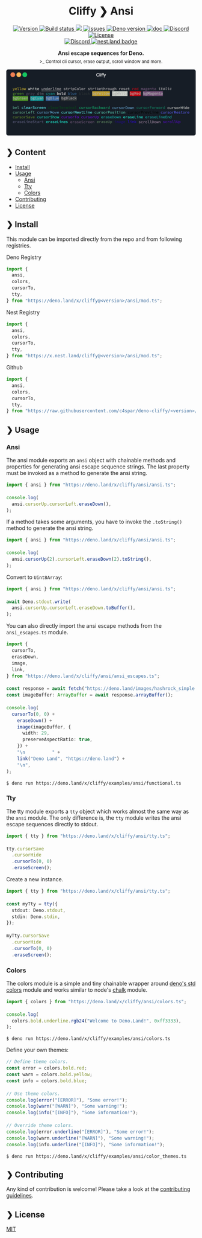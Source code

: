 <h1 align="center">Cliffy ❯ Ansi</h1>

<p align="center" class="badges-container">
  <a href="https://github.com/c4spar/deno-cliffy/releases">
    <img alt="Version" src="https://img.shields.io/github/v/release/c4spar/deno-cliffy?logo=github&color=blue" />
  </a>
  <a href="https://github.com/c4spar/deno-cliffy/actions/workflows/test.yml">
    <img alt="Build status" src="https://github.com/c4spar/deno-cliffy/workflows/Test/badge.svg?branch=main" />
  </a>
  <a href="https://codecov.io/gh/c4spar/deno-cliffy">
    <img src="https://codecov.io/gh/c4spar/deno-cliffy/branch/main/graph/badge.svg"/>
  </a>
  <a href="https://github.com/c4spar/deno-cliffy/labels/module%3Aansi-escape">
    <img alt="issues" src="https://img.shields.io/github/issues/c4spar/deno-cliffy/module:ansi-escape?label=issues&logo=github&color=yellow">
  </a>
  <a href="https://deno.land/">
    <img alt="Deno version" src="https://img.shields.io/badge/deno-^1.4.0-blue?logo=deno" />
  </a>
  <a href="https://doc.deno.land/https/deno.land/x/cliffy/ansi/mod.ts">
    <img alt="doc" src="https://img.shields.io/badge/deno-doc-yellow?logo=deno" />
  </a>
  <a href="https://discord.gg/ghFYyP53jb">
    <img alt="Discord" src="https://img.shields.io/badge/join-chat-blue?logo=discord&logoColor=white" />
  </a>
  <a href="../LICENSE">
    <img alt="License" src="https://img.shields.io/github/license/c4spar/deno-cliffy?logo=github" />
  </a>
  <br>
  <a href="https://deno.land/x/cliffy">
    <img alt="Discord" src="https://img.shields.io/badge/Published on deno.land-blue?logo=deno&logoColor=959DA6&color=272727" />
  </a>
  <a href="https://nest.land/package/cliffy">
    <img src="https://nest.land/badge.svg" alt="nest.land badge">
  </a>
</p>

<p align="center">
  <b>Ansi escape sequences for Deno.</b><br>
  <sub>>_ Control cli cursor, erase output, scroll window and more.</sub>
</p>

<p align="center">
  <img alt="demo" src="assets/img/demo.gif"/>
</p>

## ❯ Content

- [Install](#-install)
- [Usage](#-usage)
  - [Ansi](#ansi)
  - [Tty](#tty)
  - [Colors](#colors)
- [Contributing](#-contributing)
- [License](#-license)

## ❯ Install

This module can be imported directly from the repo and from following
registries.

Deno Registry

```typescript
import {
  ansi,
  colors,
  cursorTo,
  tty,
} from "https://deno.land/x/cliffy@<version>/ansi/mod.ts";
```

Nest Registry

```typescript
import {
  ansi,
  colors,
  cursorTo,
  tty,
} from "https://x.nest.land/cliffy@<version>/ansi/mod.ts";
```

Github

```typescript
import {
  ansi,
  colors,
  cursorTo,
  tty,
} from "https://raw.githubusercontent.com/c4spar/deno-cliffy/<version>/ansi/mod.ts";
```

## ❯ Usage

### Ansi

The ansi module exports an `ansi` object with chainable methods and properties
for generating ansi escape sequence strings. The last property must be invoked
as a method to generate the ansi string.

```typescript
import { ansi } from "https://deno.land/x/cliffy/ansi/ansi.ts";

console.log(
  ansi.cursorUp.cursorLeft.eraseDown(),
);
```

If a method takes some arguments, you have to invoke the `.toString()` method to
generate the ansi string.

```typescript
import { ansi } from "https://deno.land/x/cliffy/ansi/ansi.ts";

console.log(
  ansi.cursorUp(2).cursorLeft.eraseDown(2).toString(),
);
```

Convert to `Uint8Array`:

```typescript
import { ansi } from "https://deno.land/x/cliffy/ansi/ansi.ts";

await Deno.stdout.write(
  ansi.cursorUp.cursorLeft.eraseDown.toBuffer(),
);
```

You can also directly import the ansi escape methods from the `ansi_escapes.ts`
module.

```typescript
import {
  cursorTo,
  eraseDown,
  image,
  link,
} from "https://deno.land/x/cliffy/ansi/ansi_escapes.ts";

const response = await fetch("https://deno.land/images/hashrock_simple.png");
const imageBuffer: ArrayBuffer = await response.arrayBuffer();

console.log(
  cursorTo(0, 0) +
    eraseDown() +
    image(imageBuffer, {
      width: 29,
      preserveAspectRatio: true,
    }) +
    "\n          " +
    link("Deno Land", "https://deno.land") +
    "\n",
);
```

```
$ deno run https://deno.land/x/cliffy/examples/ansi/functional.ts
```

### Tty

The tty module exports a `tty` object which works almost the same way as the
`ansi` module. The only difference is, the `tty` module writes the ansi escape
sequences directly to stdout.

```typescript
import { tty } from "https://deno.land/x/cliffy/ansi/tty.ts";

tty.cursorSave
  .cursorHide
  .cursorTo(0, 0)
  .eraseScreen();
```

Create a new instance.

```typescript
import { tty } from "https://deno.land/x/cliffy/ansi/tty.ts";

const myTty = tty({
  stdout: Deno.stdout,
  stdin: Deno.stdin,
});

myTty.cursorSave
  .cursorHide
  .cursorTo(0, 0)
  .eraseScreen();
```

### Colors

The colors module is a simple and tiny chainable wrapper around
[deno's std colors](https://deno.land/std/fmt/colors.ts) module and works
similar to node's [chalk](https://github.com/chalk/chalk) module.

```typescript
import { colors } from "https://deno.land/x/cliffy/ansi/colors.ts";

console.log(
  colors.bold.underline.rgb24("Welcome to Deno.Land!", 0xff3333),
);
```

```
$ deno run https://deno.land/x/cliffy/examples/ansi/colors.ts
```

Define your own themes:

```typescript
// Define theme colors.
const error = colors.bold.red;
const warn = colors.bold.yellow;
const info = colors.bold.blue;

// Use theme colors.
console.log(error("[ERROR]"), "Some error!");
console.log(warn("[WARN]"), "Some warning!");
console.log(info("[INFO]"), "Some information!");

// Override theme colors.
console.log(error.underline("[ERROR]"), "Some error!");
console.log(warn.underline("[WARN]"), "Some warning!");
console.log(info.underline("[INFO]"), "Some information!");
```

```
$ deno run https://deno.land/x/cliffy/examples/ansi/color_themes.ts
```

## ❯ Contributing

Any kind of contribution is welcome! Please take a look at the
[contributing guidelines](../CONTRIBUTING.md).

## ❯ License

[MIT](../LICENSE)
